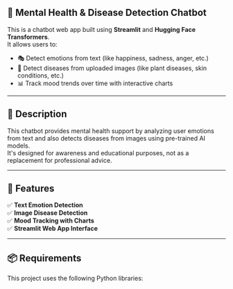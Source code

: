 ## 🧠 Mental Health & Disease Detection Chatbot

This is a chatbot web app built using **Streamlit** and **Hugging Face Transformers**.  
It allows users to:
- 🎭 Detect emotions from text (like happiness, sadness, anger, etc.)
- 🦠 Detect diseases from uploaded images (like plant diseases, skin conditions, etc.)
- 📊 Track mood trends over time with interactive charts

---

## 📄 Description

This chatbot provides mental health support by analyzing user emotions from text and also detects diseases from images using pre-trained AI models.  
It's designed for awareness and educational purposes, not as a replacement for professional advice.

---

## 🚀 Features

✅ **Text Emotion Detection**  
✅ **Image Disease Detection**  
✅ **Mood Tracking with Charts**  
✅ **Streamlit Web App Interface**

---

## 📦 Requirements

This project uses the following Python libraries:

